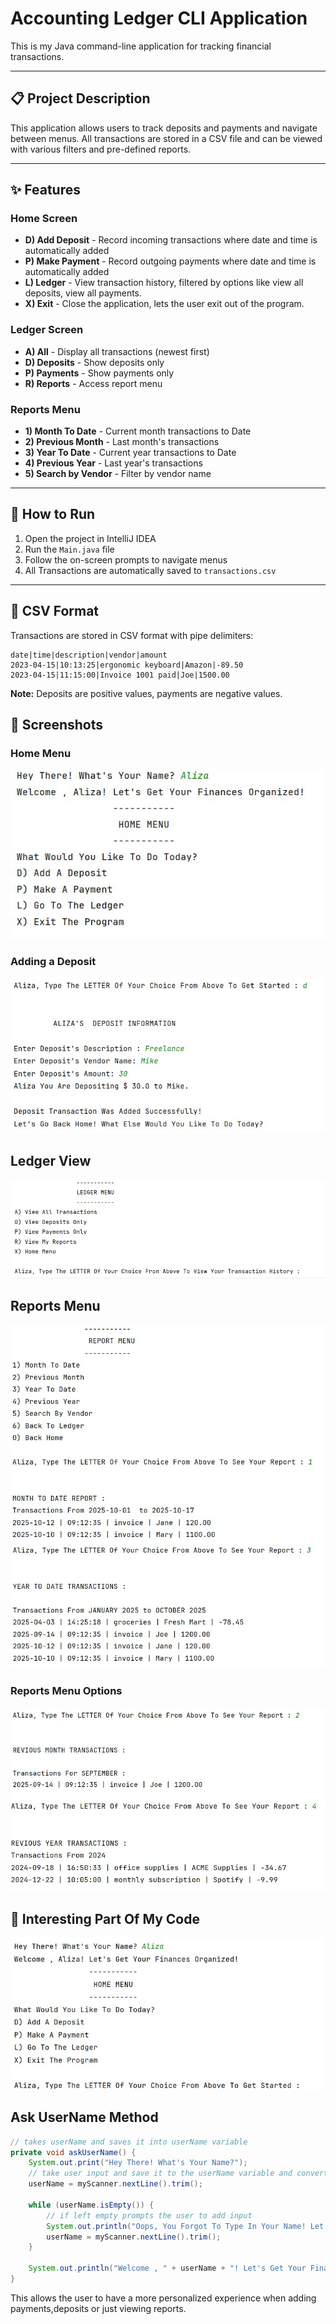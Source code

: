 # Accounting Ledger CLI Application 

This is my Java command-line application for tracking financial transactions.

---

## 📋 Project Description

This application allows users to track deposits and payments and navigate between menus.
All transactions are stored in a CSV file and can be viewed with various filters and pre-defined reports.

---

## ✨ Features

### Home Screen
- **D) Add Deposit** - Record incoming transactions where date and time is automatically added 
- **P) Make Payment** - Record outgoing payments where date and time is automatically added
- **L) Ledger** - View transaction history, filtered by options like view all deposits, view all payments.
- **X) Exit** - Close the application, lets the user exit out of the program. 

### Ledger Screen
- **A) All** - Display all transactions (newest first)
- **D) Deposits** - Show deposits only
- **P) Payments** - Show payments only
- **R) Reports** - Access report menu

### Reports Menu
- **1) Month To Date** - Current month transactions to Date
- **2) Previous Month** - Last month's transactions
- **3) Year To Date** - Current year transactions to Date
- **4) Previous Year** - Last year's transactions
- **5) Search by Vendor** - Filter by vendor name

---

## 🚀 How to Run

1. Open the project in IntelliJ IDEA
2. Run the `Main.java` file
3. Follow the on-screen prompts to navigate menus
4. All Transactions are automatically saved to `transactions.csv`

---

## 💾 CSV Format

Transactions are stored in CSV format with pipe delimiters:
```
date|time|description|vendor|amount
2023-04-15|10:13:25|ergonomic keyboard|Amazon|-89.50
2023-04-15|11:15:00|Invoice 1001 paid|Joe|1500.00
```

**Note:** Deposits are positive values, payments are negative values.



## 📸 Screenshots

### Home Menu
![Home Menu](src/main/resources/homeMenu.png)

### Adding a Deposit
![Adding Deposit](src/main/resources/addDeposit.jpg)

## Ledger View  
![Ledger Menu](src/main/resources/ledgerMenu.jpg)

## Reports Menu 
![showMonthToDateReport](src/main/resources/showMonthToDateReport.jpg)
![showYearToDateReport](src/main/resources/showYearToDateReport.jpg)

### Reports Menu Options
![showPreviousMonth](src/main/resources/showPreviousMonthReport.jpg)
![showPreviousYearReport](src/main/resources/showPreviousYearReport.jpg)


## 📝 Interesting Part Of My Code
![takeUserName](src/main/resources/userName.jpg)

## Ask UserName Method
```java
// takes userName and saves it into userName variable
private void askUserName() {
    System.out.print("Hey There! What's Your Name?");
    // take user input and save it to the userName variable and converts to uppercase
    userName = myScanner.nextLine().trim();

    while (userName.isEmpty()) {
        // if left empty prompts the user to add input
        System.out.println("Oops, You Forgot To Type In Your Name! Let's Try That Again.");
        userName = myScanner.nextLine().trim();
    }

    System.out.println("Welcome , " + userName + "! Let's Get Your Finances Organized!");
}
```
This allows the user to have a more personalized experience when adding payments,deposits or just viewing reports. 
